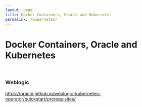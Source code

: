 ```yaml
---
layout: page
title: Docker Containers, Oracle and Kubernetes
permalink: /kubernetes/
---
```


# Docker Containers, Oracle and Kubernetes

<br/>

### Weblogic

https://oracle.github.io/weblogic-kubernetes-operator/quickstart/prerequisites/